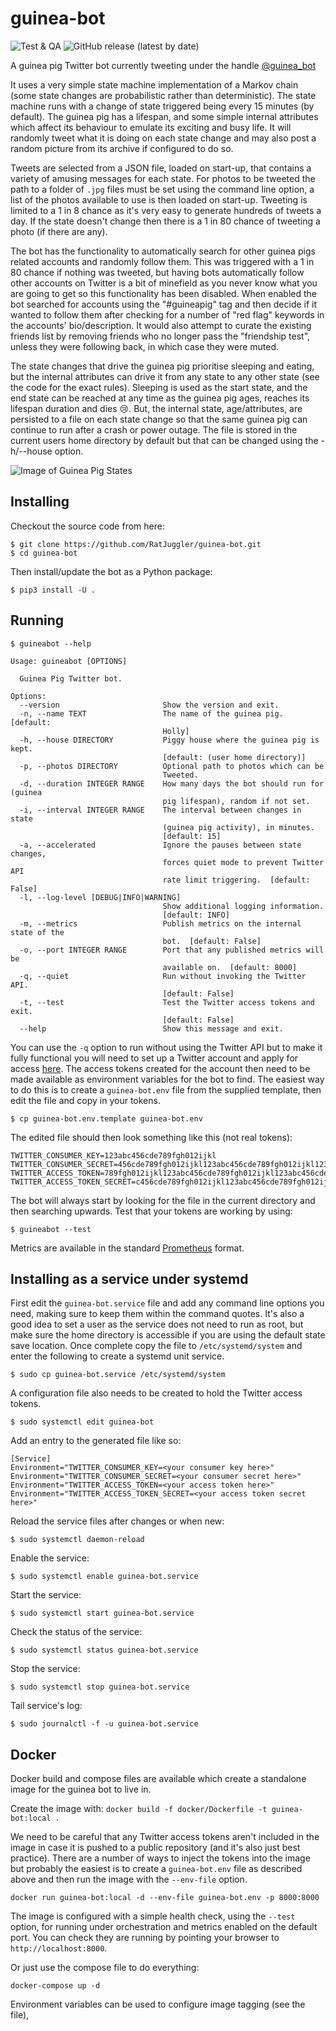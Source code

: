 # guinea-bot

![Test & QA](https://github.com/RatJuggler/guinea-bot/workflows/Test%20&%20QA/badge.svg)
![GitHub release (latest by date)](https://img.shields.io/github/v/release/RatJuggler/guinea-bot)

A guinea pig Twitter bot currently tweeting under the handle [@guinea_bot](https://twitter.com/guinea_bot)

It uses a very simple state machine implementation of a Markov chain (some state changes are probabilistic rather than 
deterministic). The state machine runs with a change of state triggered being every 15 minutes (by default). The guinea pig has a 
lifespan, and some simple internal attributes which affect its behaviour to emulate its exciting and busy life. It will randomly 
tweet what it is doing on each state change and may also post a random picture from its archive if configured to do so. 

Tweets are selected from a JSON file, loaded on start-up, that contains a variety of amusing messages for each state. For photos to
be tweeted the path to a folder of `.jpg` files must be set using the command line option, a list of the photos available to use is 
then loaded on start-up. Tweeting is limited to a 1 in 8 chance as it's very easy to generate hundreds of tweets a day. If the 
state doesn't change then there is a 1 in 80 chance of tweeting a photo (if there are any).

The bot has the functionality to automatically search for other guinea pigs related accounts and randomly follow them. This was 
triggered with a 1 in 80 chance if nothing was tweeted, but having bots automatically follow other accounts on Twitter is a bit of 
minefield as you never know what you are going to get so this functionality has been disabled. When enabled the bot searched for 
accounts using the "#guineapig" tag and then decide if it wanted to follow them after checking for a number of "red flag" keywords 
in the accounts' bio/description. It would also attempt to curate the existing friends list by removing friends who no longer pass 
the "friendship test", unless they were following back, in which case they were muted. 

The state changes that drive the guinea pig prioritise sleeping and eating, but the internal attributes can drive it from any state 
to any other state (see the code for the exact rules). Sleeping is used as the start state, and the end state can be reached at any 
time as the guinea pig ages, reaches its lifespan duration and dies :cry:. But, the internal state, age/attributes, are persisted 
to a file on each state change so that the same guinea pig can continue to run after a crash or power outage. The file is stored in
the current users home directory by default but that can be changed using the -h/--house option.

![Image of Guinea Pig States](https://raw.githubusercontent.com/RatJuggler/guinea-bot/main/gp-states.png)

## Installing

Checkout the source code from here:

    $ git clone https://github.com/RatJuggler/guinea-bot.git
    $ cd guinea-bot

Then install/update the bot as a Python package:

    $ pip3 install -U .

## Running
```
$ guineabot --help

Usage: guineabot [OPTIONS]

  Guinea Pig Twitter bot.

Options:
  --version                       Show the version and exit.
  -n, --name TEXT                 The name of the guinea pig.  [default:
                                  Holly]
  -h, --house DIRECTORY           Piggy house where the guinea pig is kept.
                                  [default: (user home directory)]
  -p, --photos DIRECTORY          Optional path to photos which can be
                                  Tweeted.
  -d, --duration INTEGER RANGE    How many days the bot should run for (guinea
                                  pig lifespan), random if not set.
  -i, --interval INTEGER RANGE    The interval between changes in state
                                  (guinea pig activity), in minutes.
                                  [default: 15]
  -a, --accelerated               Ignore the pauses between state changes,
                                  forces quiet mode to prevent Twitter API
                                  rate limit triggering.  [default: False]
  -l, --log-level [DEBUG|INFO|WARNING]
                                  Show additional logging information.
                                  [default: INFO]
  -m, --metrics                   Publish metrics on the internal state of the
                                  bot.  [default: False]
  -o, --port INTEGER RANGE        Port that any published metrics will be
                                  available on.  [default: 8000]
  -q, --quiet                     Run without invoking the Twitter API.
                                  [default: False]
  -t, --test                      Test the Twitter access tokens and exit.
                                  [default: False]
  --help                          Show this message and exit.
```
You can use the `-q` option to run without using the Twitter API but to make it fully functional you will need to set up a Twitter 
account and apply for access [here](https://developer.twitter.com/en/apply-for-access). The access tokens created for the account
then need to be made available as environment variables for the bot to find. The easiest way to do this is to create a 
`guinea-bot.env` file from the supplied template, then edit the file and copy in your tokens. 

    $ cp guinea-bot.env.template guinea-bot.env

The edited file should then look something like this (not real tokens):

    TWITTER_CONSUMER_KEY=123abc456cde789fgh012ijkl
    TWITTER_CONSUMER_SECRET=456cde789fgh012ijkl123abc456cde789fgh012ijkl123abc
    TWITTER_ACCESS_TOKEN=789fgh012ijkl123abc456cde789fgh012ijkl123abc456cde
    TWITTER_ACCESS_TOKEN_SECRET=c456cde789fgh012ijkl123abc456cde789fgh012ijkl

The bot will always start by looking for the file in the current directory and then searching upwards. Test that your tokens are 
working by using:

    $ guineabot --test

Metrics are available in the standard [Prometheus](https://prometheus.io/) format.

## Installing as a service under systemd

First edit the `guinea-bot.service` file and add any command line options you need, making sure to keep them within the command 
quotes. It's also a good idea to set a user as the service does not need to run as root, but make sure the home directory is 
accessible if you are using the default state save location. Once complete copy the file to `/etc/systemd/system` and enter the 
following to create a systemd unit service. 

    $ sudo cp guinea-bot.service /etc/systemd/system

A configuration file also needs to be created to hold the Twitter access tokens.

    $ sudo systemctl edit guinea-bot

Add an entry to the generated file like so:

    [Service]
    Environment="TWITTER_CONSUMER_KEY=<your consumer key here>"
    Environment="TWITTER_CONSUMER_SECRET=<your consumer secret here>"
    Environment="TWITTER_ACCESS_TOKEN=<your access token here>"
    Environment="TWITTER_ACCESS_TOKEN_SECRET=<your access token secret here>"

Reload the service files after changes or when new:

    $ sudo systemctl daemon-reload

Enable the service:

    $ sudo systemctl enable guinea-bot.service

Start the service:

    $ sudo systemctl start guinea-bot.service

Check the status of the service:

    $ sudo systemctl status guinea-bot.service

Stop the service:

    $ sudo systemctl stop guinea-bot.service

Tail service's log:

    $ sudo journalctl -f -u guinea-bot.service

## Docker

Docker build and compose files are available which create a standalone image for the guinea bot to live in.

Create the image with: `docker build -f docker/Dockerfile -t guinea-bot:local .`

We need to be careful that any Twitter access tokens aren't included in the image in case it is pushed to a public repository (and
it's also just best practice). There are a number of ways to inject the tokens into the image but probably the easiest is to create 
a `guinea-bot.env` file as described above and then run the image with the `--env-file` option.

    docker run guinea-bot:local -d --env-file guinea-bot.env -p 8000:8000

The image is configured with a simple health check, using the `--test` option, for running under orchestration and metrics enabled 
on the default port. You can check they are running by pointing your browser to `http://localhost:8000`.

Or just use the compose file to do everything:

    docker-compose up -d

Environment variables can be used to configure image tagging (see the file),
